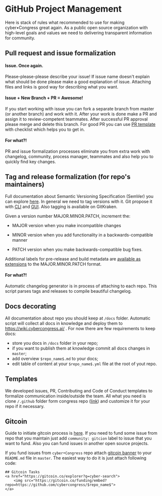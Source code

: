 # GitHub Project Management

Here is stack of rules what recommended to use for making cyber•Congress great again.
As a public open source organization with high-level goals and values we need to delivering transparent information for community.


## Pull request and issue formalization

#### Issue. Once again.

Please-please-please describe your issue! If issue name doesn't explain what should be done please make a good explanation of issue.
Attaching files and links is good way for describing what you want.

#### Issue + New Branch + PR = Awesome!

If you start working with issue you can fork a separate branch from master (or another branch) and work with it. After your work is done make a PR and assign it to
review-competent teammates. After successful PR approval please merge and delete this branch. For good PR you can use [PR template](https://github.com/cybercongress/congress/blob/master/.github/PULL_REQUEST_TEMPLATE.md) with checklist which helps you to get in.

#### For what?!

PR and issue formalization processes eliminate you from extra work with changelog, community, process manager, teammates and also help you to quickly find key changes.

## Tag and release formalization (for repo's maintainers)

Full documentation about Semantic Versioning Specification (SemVer) you can explore [here](https://semver.org/spec/v2.0.0.html).
In general we need to tag versions with it. Git propose it with [CLI](https://git-scm.com/book/en/v2/Git-Basics-Tagging) and [GUI](https://help.github.com/articles/working-with-tags/).
Also tagging is available on GitKraken.

Given a version number MAJOR.MINOR.PATCH, increment the:

- MAJOR version when you make incompatible changes

- MINOR version when you add functionality in a backwards-compatible manner

- PATCH version when you make backwards-compatible bug fixes.

Additional labels for pre-release and build metadata are [available as extensions](https://semver.org/spec/v2.0.0.html#semantic-versioning-specification-semver) to the MAJOR.MINOR.PATCH format.

#### For what?!

Automatic changelog generator is in process of attaching to each repo. This script parses tags and releases to compile beautiful changelog.


## Docs decorating

All documentation about repo you should keep at `/docs` folder. Automatic script will collect all docs in knowledge and deploy them to https://wiki.cybercongress.ai/ .
For now there are few requirements to keep docs:

- store you docs in `/docs` folder in your repo;
- if you want to publish them at knowledge commit all docs changes in `master`;
- add overview `$repo_name$.md` to your docs;
- edit table of content at your `$repo_name$.yml` file at the root of yout repo.


## Templates

We developed issues, PR, Contributing and Code of Conduct templates to formalize communication inside/outside the team.
All what you need is clone `/.github` folder form congress repo ([link](https://github.com/cybercongress/congress/tree/master/.github))
and customize it for your repo if it necessary.


## Gitcoin

Guide to initiate gitcoin process is [here](https://github.com/cybercongress/congress/blob/master/Processes/Gitcoin.md).
If you need to fund some issue from repo that you maintain just add `community: gitcion` label to issue that you want to
fund. Also you can fund issues in another open source projects.

If you fund issues from `cyber•Congress` repo attach [gitcoin banner](https://github.com/cybercongress/cyber-search/blob/master/README.md) to your `README.md` file in `master`.
The easiest way to do it is just attach following code:
```
## Gitcoin Tasks
<a href="https://gitcoin.co/explorer?q=cyber-search">
    <img src="https://gitcoin.co/funding/embed?repo=https://github.com/cybercongress/$repo_name$">
</a>
```
